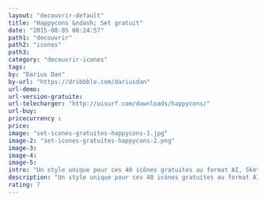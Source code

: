 ```yaml
---
layout: "decouvrir-default"
title: "Happycons &ndash; Set gratuit"
date: "2015-08-05 00:24:57"
path1: "decouvrir"
path2: "icones"
path3:
category: "decouvrir-icones"
tags:
by: "Darius Dan"
by-url: "https://dribbble.com/dariusdan"
url-demo:
url-version-gratuite:
url-telecharger: "http://uisurf.com/downloads/happycons/"
url-buy:
pricecurrency :
price:
image: "set-icones-gratuites-happycons-1.jpg"
image-2: "set-icones-gratuites-happycons-2.png"
image-3:
image-4:
image-5:
intro: "Un style unique pour ces 40 icônes gratuites au format AI, Sketch, PNG, SVG, EPS. Pour info, l'offre est limitée dans le temps."
description: "Un style unique pour ces 40 icônes gratuites au format AI, Sketch, PNG, SVG, EPS."
rating: 7
---
```

